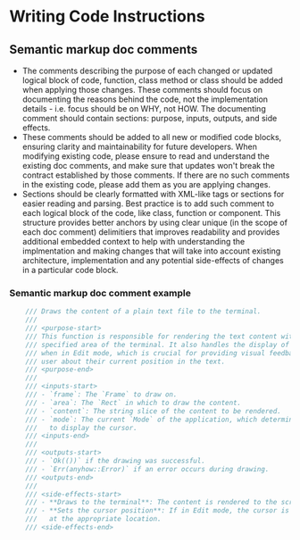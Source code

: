 # Writing Code Instructions

## Semantic markup doc comments
- The comments describing the purpose of each changed or updated logical block of code, function, class method or class should be added when applying those changes. These comments should focus on documenting the reasons behind the code, not the implementation details - i.e. focus should be on WHY, not HOW. The documenting comment should contain sections: purpose, inputs, outputs, and side effects.
- These comments should be added to all new or modified code blocks, ensuring clarity and maintainability for future developers. When modifying existing code, please ensure to read and understand the existing doc comments, and make sure that updates won't break the contract established by those comments. If there are no such comments in the existing code, please add them as you are applying changes.
- Sections should be clearly formatted with XML-like tags or sections for easier reading and parsing. Best practice is to add such comment to each logical block of the code, like class, function or component. This structure provides better anchors by using clear unique (in the scope of each doc comment) delimitiers that improves readability and provides additional embedded context to help with understanding the implmentation and making changes that will take into account existing architecture, implementation and any potential side-effects of changes in a particular code block.

### Semantic markup doc comment example
```rust
    /// Draws the content of a plain text file to the terminal.
    ///
    /// <purpose-start>
    /// This function is responsible for rendering the text content within the
    /// specified area of the terminal. It also handles the display of the cursor
    /// when in Edit mode, which is crucial for providing visual feedback to the
    /// user about their current position in the text.
    /// <purpose-end>
    ///
    /// <inputs-start>
    /// - `frame`: The `Frame` to draw on.
    /// - `area`: The `Rect` in which to draw the content.
    /// - `content`: The string slice of the content to be rendered.
    /// - `mode`: The current `Mode` of the application, which determines whether
    ///   to display the cursor.
    /// <inputs-end>
    ///
    /// <outputs-start>
    /// - `Ok(())` if the drawing was successful.
    /// - `Err(anyhow::Error)` if an error occurs during drawing.
    /// <outputs-end>
    ///
    /// <side-effects-start>
    /// - **Draws to the terminal**: The content is rendered to the screen.
    /// - **Sets the cursor position**: If in Edit mode, the cursor is positioned
    ///   at the appropriate location.
    /// <side-effects-end>
```
